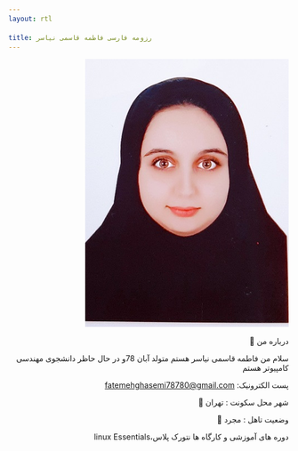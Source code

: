 ```yaml
---
layout: rtl

title: رزومه فارسی فاطمه قاسمی نیاسر 
---
```



<div dir="rtl">
<img src="pic.jpeg">

 درباره من 🔹️

 سلام من فاطمه قاسمی نیاسر هستم متولد آبان 78و در حال حاظر دانشجوی مهندسی کامپیوتر هستم

پست الکترونیک: fatemehghasemi78780@gmail.com

شهر محل سکونت : تهران 🔹️

 وضعیت تاهل : مجرد 🔹️

 دوره های آموزشی و کارگاه ها
 نتورک پلاس،linux Essentials 
</div>

